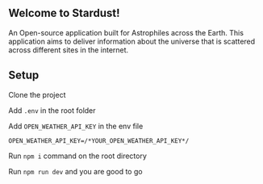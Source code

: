 ## Welcome to Stardust!

An Open-source application built for Astrophiles across the Earth.
This application aims to deliver information about the universe that is scattered across different sites in the internet. 

## Setup

Clone the project

Add `.env` in the root folder

Add `OPEN_WEATHER_API_KEY` in the env file
```
OPEN_WEATHER_API_KEY=/*YOUR_OPEN_WEATHER_API_KEY*/
```
Run `npm i` command on the root directory

Run `npm run dev` and you are good to go